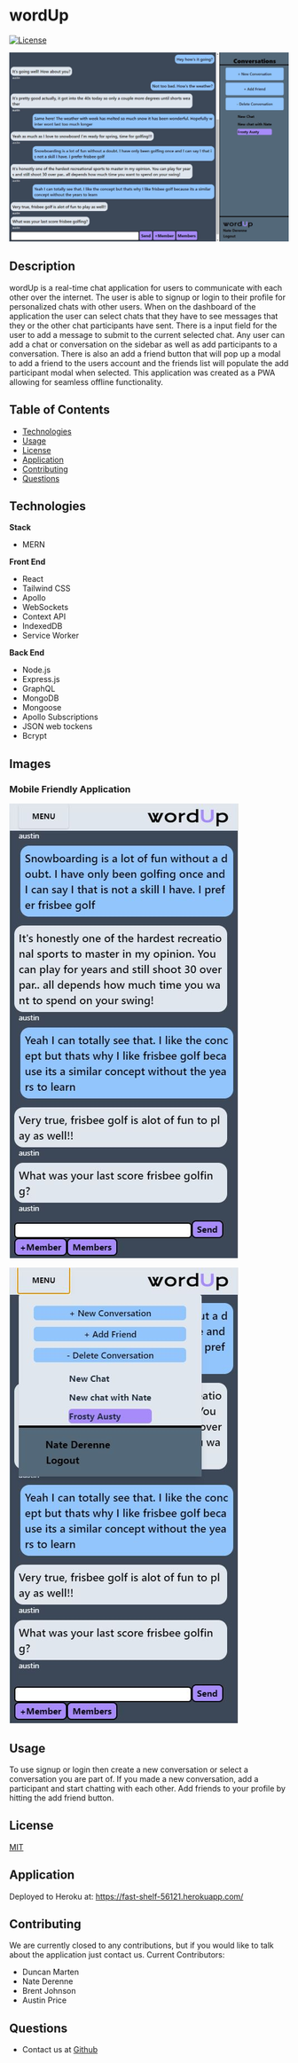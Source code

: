   # wordUp
  [![License](https://img.shields.io/static/v1?label=License&message=MIT&color=blue)](https://img.shields.io/static/v1?label=License&message=MIT&color=blue)

  ![Dashboard](client/public/images/message.JPG)
  
  ## Description
  wordUp is a real-time chat application for users to communicate with each other over the internet.  The user is able to signup or login to their profile for personalized chats with other users.  When on the dashboard of the application the user can select chats that they have to see messages that they or the other chat participants have sent.  There is a input field for the user to add a message to submit to the current selected chat.  Any user can add a chat or conversation on the sidebar as well as add participants to a conversation.  There is also an add a friend button that will pop up a modal to add a friend to the users account and the friends list will populate the add participant modal when selected. This application was created as a PWA allowing for seamless offline functionality.

  ## Table of Contents
  * [Technologies](#technologies)
  * [Usage](#usage)
  * [License](#license)
  * [Application](#application)
  * [Contributing](#contributing)
  * [Questions](#questions)

  ## Technologies

  **Stack**
  * MERN

  **Front End**
  * React
  * Tailwind CSS
  * Apollo
  * WebSockets
  * Context API
  * IndexedDB
  * Service Worker

  **Back End**
  * Node.js
  * Express.js
  * GraphQL
  * MongoDB
  * Mongoose
  * Apollo Subscriptions
  * JSON web tockens
  * Bcrypt

  ## Images

  ### Mobile Friendly Application


  ![MobileView](client/public/images/mobile-message.JPG)

  ![MobileMenu](client/public/images/mobile-message-menu.JPG)
  

  ## Usage
  To use signup or login then create a new conversation or select a conversation you are part of.  If you made a new conversation, add a participant and start chatting with each other.  Add friends to your profile by hitting the add friend button.

  ## License
  [MIT](https://opensource.org/licenses/MIT)

  ## Application
  Deployed to Heroku at: https://fast-shelf-56121.herokuapp.com/

  ## Contributing
  We are currently closed to any contributions, but if you would like to talk about the application just contact us.
  Current Contributors:  
  * Duncan Marten
  * Nate Derenne
  * Brent Johnson
  * Austin Price

  ## Questions
  * Contact us at [Github](http://www.github.com/DuncanMarten)
